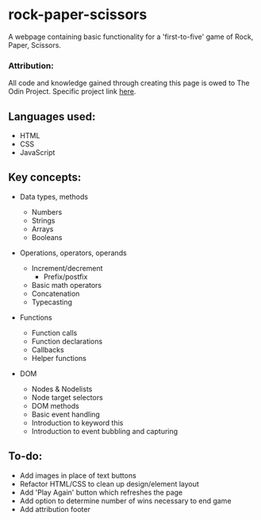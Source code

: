 # rock-paper-scissors
A webpage containing basic functionality for a 'first-to-five' game of Rock, Paper, Scissors.

### Attribution:
All code and knowledge gained through creating this page is owed to The Odin Project. Specific project link [here](https://www.theodinproject.com/lessons/foundations-revisiting-rock-paper-scissors).

## Languages used:
- HTML
- CSS
- JavaScript

## Key concepts:
- Data types, methods
    - Numbers
    - Strings
    - Arrays
    - Booleans

- Operations, operators, operands
    - Increment/decrement
        - Prefix/postfix
    - Basic math operators
    - Concatenation
    - Typecasting

- Functions
    - Function calls
    - Function declarations
    - Callbacks
    - Helper functions

- DOM
    - Nodes & Nodelists
    - Node target selectors
    - DOM methods
    - Basic event handling
    - Introduction to keyword this
    - Introduction to event bubbling and capturing

## To-do:
- Add images in place of text buttons
- Refactor HTML/CSS to clean up design/element layout
- Add 'Play Again' button which refreshes the page
- Add option to determine number of wins necessary to end game
- Add attribution footer